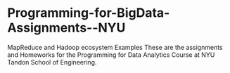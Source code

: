 # Programming-for-BigData-Assignments--NYU
MapReduce and Hadoop ecosystem Examples 
These are the assignments and Homeworks for the Programming for Data Analytics Course at NYU Tandon School of Engineering.
